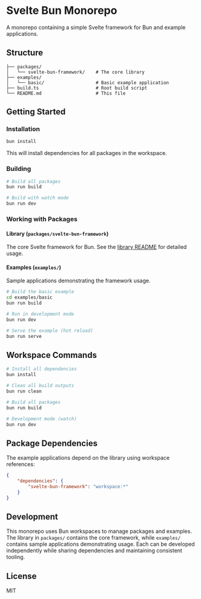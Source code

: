# Svelte Bun Monorepo

A monorepo containing a simple Svelte framework for Bun and example applications.

## Structure

```
├── packages/
│   └── svelte-bun-framework/    # The core library
├── examples/
│   └── basic/                   # Basic example application
├── build.ts                     # Root build script
└── README.md                    # This file
```

## Getting Started

### Installation

```bash
bun install
```

This will install dependencies for all packages in the workspace.

### Building

```bash
# Build all packages
bun run build

# Build with watch mode
bun run dev
```

### Working with Packages

#### Library (`packages/svelte-bun-framework`)

The core Svelte framework for Bun. See the [library README](./packages/svelte-bun-framework/README.md) for detailed usage.

#### Examples (`examples/`)

Sample applications demonstrating the framework usage.

```bash
# Build the basic example
cd examples/basic
bun run build

# Run in development mode
bun run dev

# Serve the example (hot reload)
bun run serve
```

## Workspace Commands

```bash
# Install all dependencies
bun install

# Clean all build outputs
bun run clean

# Build all packages
bun run build

# Development mode (watch)
bun run dev
```

## Package Dependencies

The example applications depend on the library using workspace references:

```json
{
	"dependencies": {
		"svelte-bun-framework": "workspace:*"
	}
}
```

## Development

This monorepo uses Bun workspaces to manage packages and examples. The library in `packages/` contains the core framework, while `examples/` contains sample applications demonstrating usage. Each can be developed independently while sharing dependencies and maintaining consistent tooling.

## License

MIT
